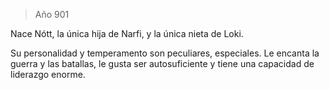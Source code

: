 > Año 901

Nace Nótt, la única hija de Narfi, y la única nieta de Loki.

Su personalidad y temperamento son peculiares, especiales. Le encanta la guerra y las batallas, le gusta ser autosuficiente y tiene una capacidad de liderazgo enorme.